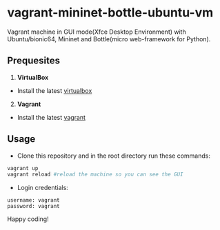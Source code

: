 # vagrant-mininet-bottle-ubuntu-vm
Vagrant machine in GUI mode(Xfce Desktop Environment) with Ubuntu/bionic64, Mininet and Bottle(micro web-framework for Python).

## Prequesites

1. **VirtualBox**

  * Install the latest [virtualbox](https://www.virtualbox.org/wiki/Downloads)

2. **Vagrant**

  * Install the latest [vagrant](https://www.vagrantup.com/downloads.html)

## Usage

  * Clone this repository and in the root directory run these commands:

```bash
vagrant up
vagrant reload #reload the machine so you can see the GUI
```

 * Login credentials:
```
username: vagrant
password: vagrant
```

Happy coding!

